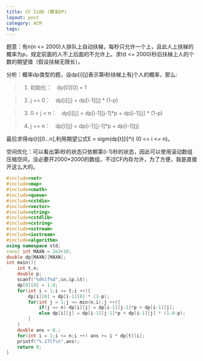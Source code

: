 ```yaml
---
title: CF 518D (概率DP)
layout: post
category: ACM
tags:
---
```


题意：有n(n <= 2000)人排队上自动扶梯，每秒只允许一个上，且此人上扶梯的概率为p，规定前面的人不上后面的不允许上。求t(t <= 2000)秒后扶梯上人的个数的期望值（假设扶梯无限长）。


分析：概率dp类型的题，设dp[i][j]表示第i秒扶梯上有j个人的概率，那么:

>1. 初始化：　dp[0][0] = 1

>2. j == 0：　dp[i][j] = dp[i-1][j] * (1-p)

>3. 0 < j < n：　dp[i][j] = dp[i-1][j-1]*p + dp[i-1][j] * (1-p)

>4. j == n：　dp[i][j] = dp[i-1][j-1]*p + dp[i-1][j]


最后求得dp[t][0...n],利用期望公式E = sigm(dp[t][i]*i) (0 <= i <= n)。


空间优化：可以看出第i秒的状态只依赖第(i-1)秒的状态，因此可以使用滚动数组压缩空间，没必要开2000*2000的数组，不过CF内存允许，为了方便，我是直接开这么大的。


```cpp
#include<set>
#include<map>
#include<cmath>
#include<queue>
#include<cstdio>
#include<vector>
#include<string>
#include<cstdlib>
#include<cstring>
#include<sstream>
#include<iostream>
#include<algorithm>
using namespace std;
const int MAXN = 2e3+10;
double dp[MAXN][MAXN];
int main(){
    int t,n;
    double p;
    scanf("%d%lf%d",&n,&p,&t);
    dp[0][0] = 1.0;
    for(int i = 1;i <= t;i ++){
        dp[i][0] = dp[i-1][0] * (1-p);
        for(int j = 1;j <= min(n,i);j ++){
            if(j == n) dp[i][j] = dp[i-1][j-1]*p + dp[i-1][j];
            else dp[i][j] = dp[i-1][j-1]*p + dp[i-1][j] * (1.0-p);
        }
    }
    double ans = 0.;
    for(int i = 1;i <= n;i ++) ans += i * dp[t][i];
    printf("%.17lf\n",ans);
    return 0;
}

```
